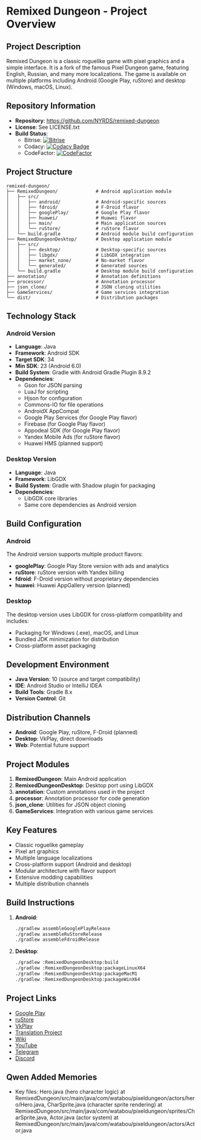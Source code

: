 # Remixed Dungeon - Project Overview

## Project Description
Remixed Dungeon is a classic roguelike game with pixel graphics and a simple interface. It is a fork of the famous Pixel Dungeon game, featuring English, Russian, and many more localizations. The game is available on multiple platforms including Android (Google Play, ruStore) and desktop (Windows, macOS, Linux).

## Repository Information
- **Repository**: https://github.com/NYRDS/remixed-dungeon
- **License**: See LICENSE.txt
- **Build Status**: 
  - Bitrise: [![Bitrise](https://app.bitrise.io/app/e26fee6867be46dc/status.svg?token=6vQccAuFDO9IBcSGhQbwSg&branch=master)](https://app.bitrise.io/app/e26fee6867be46dc)
  - Codacy: [![Codacy Badge](https://app.codacy.com/project/badge/Grade/c4cb66f961fe4df2ba8e3a4ddf744e2e)](https://www.codacy.com/gh/NYRDS/remixed-dungeon/dashboard)
  - CodeFactor: [![CodeFactor](https://www.codefactor.io/repository/github/nyrds/remixed-dungeon/badge)](https://www.codefactor.io/repository/github/nyrds/remixed-dungeon)

## Project Structure
```
remixed-dungeon/
├── RemixedDungeon/              # Android application module
│   ├── src/
│   │   ├── android/             # Android-specific sources
│   │   ├── fdroid/              # F-Droid flavor
│   │   ├── googlePlay/          # Google Play flavor
│   │   ├── huawei/              # Huawei flavor
│   │   ├── main/                # Main application sources
│   │   └── ruStore/             # ruStore flavor
│   └── build.gradle             # Android module build configuration
├── RemixedDungeonDesktop/       # Desktop application module
│   ├── src/
│   │   ├── desktop/             # Desktop-specific sources
│   │   ├── libgdx/              # LibGDX integration
│   │   ├── market_none/         # No-market flavor
│   │   └── generated/           # Generated sources
│   └── build.gradle             # Desktop module build configuration
├── annotation/                  # Annotation definitions
├── processor/                   # Annotation processor
├── json_clone/                  # JSON cloning utilities
├── GameServices/                # Game services integration
└── dist/                        # Distribution packages
```

## Technology Stack

### Android Version
- **Language**: Java
- **Framework**: Android SDK
- **Target SDK**: 34
- **Min SDK**: 23 (Android 6.0)
- **Build System**: Gradle with Android Gradle Plugin 8.9.2
- **Dependencies**:
  - Gson for JSON parsing
  - LuaJ for scripting
  - Hjson for configuration
  - Commons-IO for file operations
  - AndroidX AppCompat
  - Google Play Services (for Google Play flavor)
  - Firebase (for Google Play flavor)
  - Appodeal SDK (for Google Play flavor)
  - Yandex Mobile Ads (for ruStore flavor)
  - Huawei HMS (planned support)

### Desktop Version
- **Language**: Java
- **Framework**: LibGDX
- **Build System**: Gradle with Shadow plugin for packaging
- **Dependencies**:
  - LibGDX core libraries
  - Same core dependencies as Android version

## Build Configuration

### Android
The Android version supports multiple product flavors:
- **googlePlay**: Google Play Store version with ads and analytics
- **ruStore**: ruStore version with Yandex billing
- **fdroid**: F-Droid version without proprietary dependencies
- **huawei**: Huawei AppGallery version (planned)

### Desktop
The desktop version uses LibGDX for cross-platform compatibility and includes:
- Packaging for Windows (.exe), macOS, and Linux
- Bundled JDK minimization for distribution
- Cross-platform asset packaging

## Development Environment
- **Java Version**: 10 (source and target compatibility)
- **IDE**: Android Studio or IntelliJ IDEA
- **Build Tools**: Gradle 8.x
- **Version Control**: Git

## Distribution Channels
- **Android**: Google Play, ruStore, F-Droid (planned)
- **Desktop**: VkPlay, direct downloads
- **Web**: Potential future support

## Project Modules
1. **RemixedDungeon**: Main Android application
2. **RemixedDungeonDesktop**: Desktop port using LibGDX
3. **annotation**: Custom annotations used in the project
4. **processor**: Annotation processor for code generation
5. **json_clone**: Utilities for JSON object cloning
6. **GameServices**: Integration with various game services

## Key Features
- Classic roguelike gameplay
- Pixel art graphics
- Multiple language localizations
- Cross-platform support (Android and desktop)
- Modular architecture with flavor support
- Extensive modding capabilities
- Multiple distribution channels

## Build Instructions
1. **Android**: 
   ```bash
   ./gradlew assembleGooglePlayRelease
   ./gradlew assembleRuStoreRelease
   ./gradlew assembleFdroidRelease
   ```

2. **Desktop**:
   ```bash
   ./gradlew :RemixedDungeonDesktop:build
   ./gradlew :RemixedDungeonDesktop:packageLinuxX64
   ./gradlew :RemixedDungeonDesktop:packageMacM1
   ./gradlew :RemixedDungeonDesktop:packageWinX64
   ```

## Project Links
- [Google Play](https://play.google.com/store/apps/details?id=com.nyrds.pixeldungeon.ml)
- [ruStore](https://apps.rustore.ru/app/com.nyrds.pixeldungeon.ml)
- [VkPlay](https://vkplay.ru/play/game/remixed-dungeon-pixel-rogue/)
- [Translation Project](https://www.transifex.com/projects/p/remixed-dungeon/)
- [Wiki](https://wiki.nyrds.net/)
- [YouTube](https://www.youtube.com/c/NYRDS)
- [Telegram](https://t.me/RemixedDungeon)
- [Discord](https://discord.gg/AMXrhQZ)

## Qwen Added Memories
- Key files: Hero.java (hero character logic) at RemixedDungeon/src/main/java/com/watabou/pixeldungeon/actors/hero/Hero.java, CharSprite.java (character sprite rendering) at RemixedDungeon/src/main/java/com/watabou/pixeldungeon/sprites/CharSprite.java, Actor.java (actor system) at RemixedDungeon/src/main/java/com/watabou/pixeldungeon/actors/Actor.java
